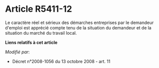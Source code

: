 # Article R5411-12

Le caractère réel et sérieux des démarches entreprises par le demandeur d'emploi est apprécié compte tenu de la situation du
demandeur et de la situation du marché du travail local.

**Liens relatifs à cet article**

_Modifié par_:

  - Décret n°2008-1056 du 13 octobre 2008 - art. 11
